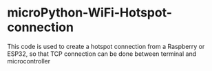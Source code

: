 # microPython-WiFi-Hotspot-connection
This code is used to create a hotspot connection from a Raspberry or ESP32, so that TCP connection can be done between terminal and microcontroller
